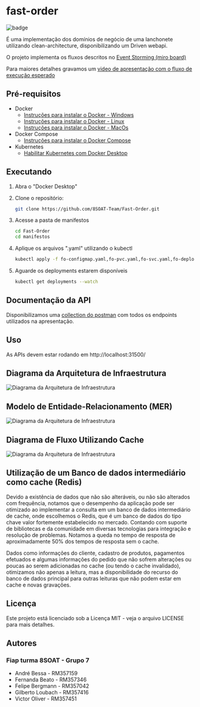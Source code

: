 # fast-order
![badge](https://img.shields.io/endpoint?url=https://gist.githubusercontent.com/victoromc/13654160d09af671a6631ae80eb602c9/raw/code-coverage.json)


É uma implementação dos domínios de negócio de uma lanchonete utilizando clean-architecture, disponibilizando um Driven webapi.

O projeto implementa os fluxos descritos no [Event Storming (miro board)](https://miro.com/app/board/uXjVK5PtxF0=/?share_link_id=847017542278) 

Para maiores detalhes gravamos um [video de apresentação com o fluxo de execução esperado](https://www.youtube.com/watch?v=2OUjhxdt0Hk)


## Pré-requisitos
- Docker
    - [Instruções para instalar o Docker - Windows](https://docs.docker.com/desktop/install/windows-install/)   
    - [Instruções para instalar o Docker - Linux](https://docs.docker.com/desktop/install/linux-install/)
    - [Instruções para instalar o Docker - MacOs](https://docs.docker.com/desktop/install/mac-install/)
- Docker Compose
    - [Instruções para instalar o Docker Compose](https://docs.docker.com/compose/install/)
- Kubernetes
  - [Habilitar Kubernetes com Docker Desktop](https://docs.docker.com/desktop/kubernetes/)

## Executando

1. Abra o "Docker Desktop"

2. Clone o repositório:
   ```bash
   git clone https://github.com/8SOAT-Team/Fast-Order.git

3. Acesse a pasta de manifestos
   ```bash
   cd Fast-Order
   cd manifestos

4. Aplique os arquivos ".yaml" utilizando o kubectl
    ```bash
    kubectl apply -f fo-configmap.yaml,fo-pvc.yaml,fo-svc.yaml,fo-deployment.yaml,fo-hpa.yaml,fo-db-svc.yaml,fo-db-deployment.yaml

5. Aguarde os deployments estarem disponíveis     
    ```bash
    kubectl get deployments --watch

## Documentação da API
Disponibilizamos uma [collection do postman](/docs/postman/Postech8SOAT.FastOrder.WebAPI.postman_collection.json) com todos os endpoints utilizados na apresentação.

## Uso
As APIs devem estar rodando em http://localhost:31500/

## Diagrama da Arquitetura de Infraestrutura
![Diagrama da Arquitetura de Infraestrutura](/docs/fast-order-infra-diagram.png)

## Modelo de Entidade-Relacionamento (MER)
![Diagrama da Arquitetura de Infraestrutura](./docs/fo-MER.png)

## Diagrama de Fluxo Utilizando Cache
![Diagrama da Arquitetura de Infraestrutura](./docs/cache-flow.png)

## Utilização de um Banco de dados intermediário como cache (Redis)

Devido a existência de dados que não são alteráveis, ou não são alterados com frequência, notamos que o desempenho da aplicação pode ser otimizado ao implementar a consulta em um banco de dados intermediário de cache, onde escolhemos o Redis, que é um banco de dados do tipo chave valor fortemente estabelecido no mercado. Contando com suporte de bibliotecas e da comunidade em diversas tecnologias para integração e resolução de problemas.
Notamos a queda no tempo de resposta de aproximadamente 50% dos tempos de resposta sem o cache.

Dados como informações do cliente, cadastro de produtos, pagamentos efetuados e algumas informações do pedido que não sofrem alterações ou poucas ao serem adicionadas no cache (ou tendo o cache invalidado), otimizamos não apenas a leitura, mas a disponibilidade do recurso do banco de dados principal para outras leituras que não podem estar em cache e novas gravações.

## Licença
Este projeto está licenciado sob a Licença MIT - veja o arquivo LICENSE para mais detalhes.

## Autores
### Fiap turma 8SOAT - Grupo 7

- André Bessa - RM357159
- Fernanda Beato - RM357346
- Felipe Bergmann - RM357042
- Gilberto Loubach - RM357416
- Victor Oliver - RM357451
